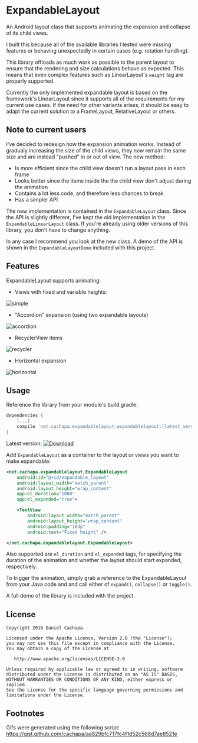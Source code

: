 # ExpandableLayout

An Android layout class that supports animating the expansion and collapse of its child views.

I built this because all of the available libraries I tested were missing features or behaving unexpectedly in certain cases (e.g. rotation handling).

This library offloads as much work as possible to the parent layout to ensure that the rendering and size calculations behave as expected. This means that even complex features such as LinearLayout's `weight` tag are properly supported.

Currently the only implemented expandable layout is based on the framework's LinearLayout since it supports all of the requirements for my current use cases. If the need for other variants arises, it should be easy to adapt the current solution to a FrameLayout, RelativeLayout or others.

## Note to current users ##

I've decided to redesign how the expansion animation works. Instead of gradualy increasing the size of the child views, they now remain the same size and are instead "pushed" in or out of view. The new method:

* Is more efficient since the child view doesn't run a layout pass in each frame
* Looks better since the items inside the the child view don't adjust during the animation
* Contains a lot less code, and therefore less chances to break
* Has a simpler API

The new implementation is contained in the `ExpandableLayout` class. Since the API is slightly different, I've kept the old implementation in the `ExpandableLinearLayout` class. If you're already using older versions of this library, you don't have to change anything.

In any case I recommend you look at the new class. A demo of the API is shown in the `ExpandableLayoutDemo` included with this project.

## Features

ExpandableLayout supports animating:

* Views with fixed and variable heights:

![simple](images/expandable_simple.gif)

* "Accordion" expansion (using two expandable layouts)

![accordion](images/expandable_accordion.gif)

* RecyclerView items

![recycler](images/expandable_recycler.gif)

* Horizontal expansion

![horizontal](images/expandable_horizontal.gif)

## Usage

Reference the library from your module's build.gradle:

``` gradle
dependencies {
    [...]
    compile 'net.cachapa.expandablelayout:expandablelayout:[latest_version]'
}
```

Latest version: [ ![Download](https://api.bintray.com/packages/cachapa/maven/expandablelayout/images/download.svg) ](https://bintray.com/cachapa/maven/expandablelayout/_latestVersion)

Add `ExpandableLayout` as a container to the layout or views you want to make expandable:

``` xml
<net.cachapa.expandablelayout.ExpandableLayout
    android:id="@+id/expandable_layout"
    android:layout_width="match_parent"
    android:layout_height="wrap_content"
    app:el_duration="1000"
    app:el_expanded="true">

    <TextView
        android:layout_width="match_parent"
        android:layout_height="wrap_content"
        android:padding="16dp"
        android:text="Fixed height" />

</net.cachapa.expandablelayout.ExpandableLayout>
```
Also supported are `el_duration` and `el_expanded` tags, for specifying the duration of the animation and whether the layout should start expanded, respectively.

To trigger the animation, simply grab a reference to the ExpandableLayout from your Java code and and call either of `expand()`, `collapse()` or `toggle()`.

A full demo of the library is included with the project.

## License

    Copyright 2016 Daniel Cachapa.

    Licensed under the Apache License, Version 2.0 (the "License");
    you may not use this file except in compliance with the License.
    You may obtain a copy of the License at

       http://www.apache.org/licenses/LICENSE-2.0

    Unless required by applicable law or agreed to in writing, software
    distributed under the License is distributed on an "AS IS" BASIS,
    WITHOUT WARRANTIES OR CONDITIONS OF ANY KIND, either express or implied.
    See the License for the specific language governing permissions and
    limitations under the License.

## Footnotes

Gifs were generated using the following script: https://gist.github.com/cachapa/aa829bfc717fc4f1d52c568d7ae8521e
